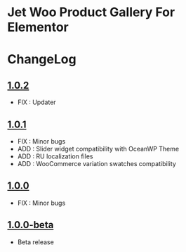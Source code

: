 # Jet Woo Product Gallery For Elementor

# ChangeLog

## [1.0.2](https://github.com/ZemezLab/jet-woo-product-gallery/archive/1.0.2.zip)
* FIX : Updater

## [1.0.1](https://github.com/ZemezLab/jet-woo-product-gallery/archive/1.0.1.zip)
* FIX : Minor bugs
* ADD : Slider widget compatibility with OceanWP Theme
* ADD : RU localization files
* ADD : WooCommerce variation swatches compatibility

## [1.0.0](https://github.com/ZemezLab/jet-woo-product-gallery/archive/1.0.0.zip)
* FIX : Minor bugs

## [1.0.0-beta](https://github.com/ZemezLab/jet-woo-product-gallery/archive/1.0.0-beta.zip)
* Beta release
